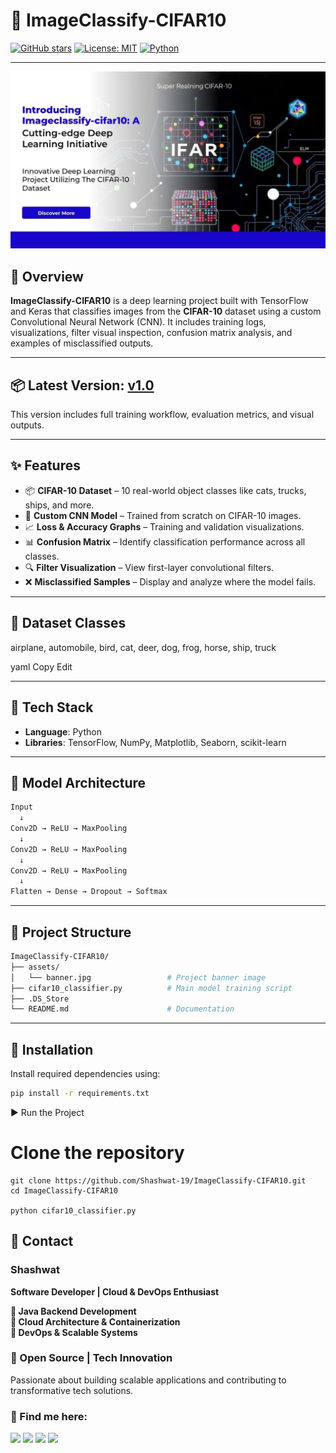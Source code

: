 # 🧠 ImageClassify-CIFAR10

[![GitHub stars](https://img.shields.io/github/stars/Shashwat-19/ImageClassify-CIFAR10?style=social)](https://github.com/Shashwat-19/ImageClassify-CIFAR10/stargazers)
[![License: MIT](https://img.shields.io/badge/License-MIT-yellow.svg)](https://opensource.org/licenses/MIT)
[![Python](https://img.shields.io/badge/Python-3.10%2B-blue.svg)](https://www.python.org)

---

![CIFAR10 Banner](https://github.com/Shashwat-19/ImageClassify-CIFAR10/raw/main/Assets/Image%20banner.jpeg)


## 🧭 Overview  
**ImageClassify-CIFAR10** is a deep learning project built with TensorFlow and Keras that classifies images from the **CIFAR-10** dataset using a custom Convolutional Neural Network (CNN). It includes training logs, visualizations, filter visual inspection, confusion matrix analysis, and examples of misclassified outputs.

---

## 📦 Latest Version: [v1.0](https://github.com/Shashwat-19/ImageClassify-CIFAR10/releases/tag/v1.0)

This version includes full training workflow, evaluation metrics, and visual outputs.

---

## ✨ Features

- 📦 **CIFAR-10 Dataset** – 10 real-world object classes like cats, trucks, ships, and more.
- 🧠 **Custom CNN Model** – Trained from scratch on CIFAR-10 images.
- 📈 **Loss & Accuracy Graphs** – Training and validation visualizations.
- 📊 **Confusion Matrix** – Identify classification performance across all classes.
- 🔍 **Filter Visualization** – View first-layer convolutional filters.
- ❌ **Misclassified Samples** – Display and analyze where the model fails.

---

## 📁 Dataset Classes

airplane, automobile, bird, cat, deer, dog, frog, horse, ship, truck

yaml
Copy
Edit

---

## 🧰 Tech Stack

- **Language**: Python  
- **Libraries**: TensorFlow, NumPy, Matplotlib, Seaborn, scikit-learn  

---

## 🧠 Model Architecture

```bash
Input 
  ↓
Conv2D → ReLU → MaxPooling  
  ↓  
Conv2D → ReLU → MaxPooling  
  ↓  
Conv2D → ReLU → MaxPooling  
  ↓  
Flatten → Dense → Dropout → Softmax
```
---

## 📁 Project Structure

```bash
ImageClassify-CIFAR10/
├── assets/                         
│   └── banner.jpg                 # Project banner image
├── cifar10_classifier.py          # Main model training script   
├── .DS_Store         
└── README.md                      # Documentation
```

---

## 🧪 Installation

Install required dependencies using:

```bash
pip install -r requirements.txt
```
▶️ Run the Project

# Clone the repository
```
git clone https://github.com/Shashwat-19/ImageClassify-CIFAR10.git
cd ImageClassify-CIFAR10

python cifar10_classifier.py
```

## 📩 Contact  
### Shashwat  
**Software Developer | Cloud & DevOps Enthusiast**

**🔹 Java Backend Development**<br>
**🔹 Cloud Architecture & Containerization**<br>
**🔹 DevOps & Scalable Systems**

### 🚀 Open Source | Tech Innovation  
Passionate about building scalable applications and contributing to transformative tech solutions.

### 📌 Find me here:  
[<img src="https://img.shields.io/badge/GitHub-181717?style=for-the-badge&logo=github&logoColor=white" />](https://github.com/Shashwat-19)  [<img src="https://img.shields.io/badge/LinkedIn-0A66C2?style=for-the-badge&logo=linkedin&logoColor=white" />](https://www.linkedin.com/in/shashwatk1956/)  [<img src="https://img.shields.io/badge/Email-D14836?style=for-the-badge&logo=gmail&logoColor=white" />](mailto:shashwat1956@gmail.com)  [<img src="https://img.shields.io/badge/Hashnode-2962FF?style=for-the-badge&logo=hashnode&logoColor=white" />](https://hashnode.com/@Shashwat56)





